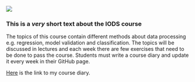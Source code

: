 
![](https://i.imgflip.com/1eelnd.jpg)

### This is a *very* short text about the IODS course

The topics of this course contain different methods about data processing e.g. regression, model validation and classification. The topics will be discussed in lectures and each week there are few exercises that need to be done to pass the course. Students must write a course diary and update it every week in their GitHub page.

[Here](https://veeranen.github.io/IODS-project/) is the link to my course diary.
